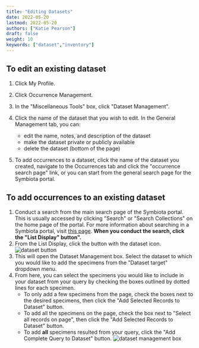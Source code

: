 ```yaml
---
title: "Editing Datasets"
date: 2022-05-20
lastmod: 2022-05-20
authors: ["Katie Pearson"]
draft: false
weight: 10
keywords: ["dataset","inventory"]
---
```


## To edit an existing dataset
1. Click My Profile.
2. Click Occurrence Management.
3. In the "Miscellaneous Tools" box, click "Dataset Management".
4. Click the name of the dataset that you wish to edit.
In the General Management tab, you can:
    * edit the name, notes, and description of the dataset
    * make the dataset private or publicly available
    * delete the dataset (bottom of the page)

6. To add occurrences to a dataset, click the name of the dataset you created, navigate to the Occurrences tab and click the "occurrence search page" link, or you can start from the general search page for the Symbiota portal.

## To add occurrences to an existing dataset
1. Conduct a search from the main search page of the Symbiota portal. This is usually accessed by clicking "Search" or "Search Collections" on the home page of the portal. For more information about searching in a Symbiota portal, visit [this page](https://biokic.github.io/symbiota-docs/user/search/). **When you conduct the search, click the "List Display" button".**
2. From the List Display, click the button with the dataset icon.
![dataset button](/symbiota-docs/images/datasetbutton.PNG "dataset button")
3. This will open the Dataset Management box. Select the dataset to which you would like to add the specimens from the "Dataset target" dropdown menu.
4. From here, you can select the specimens you would like to include in your dataset from your query by checking the boxes outlined by dotted lines for each specimen.
    * To only add a few specimens from the page, check the boxes next to the desired specimens, then click the "Add Selected Records to Dataset" button.
    * To add all the specimens on the page, check the box next to "Select all records on page", then click the "Add Selected Records to Dataset" button.
    * To add **all** specimens resulted from your query, click the "Add Complete Query to Dataset" button.
![dataset management box](/symbiota-docs/images/datasetmanagement.PNG "dataset management box")
